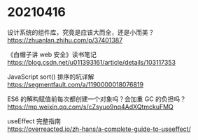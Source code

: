 # 20210416

设计系统的组件库，究竟是应该大而全，还是小而美？  
https://zhuanlan.zhihu.com/p/37401387

《白帽子讲 web 安全》读书笔记  
https://blog.csdn.net/u011393161/article/details/103117353

JavaScript sort() 排序的坑详解  
https://segmentfault.com/a/1190000018076819

ES6 的解构赋值前每次都创建一个对象吗？会加重 GC 的负担吗？  
https://mp.weixin.qq.com/s/cZsyuo9nq4AdXQtmckuFMQ

useEffect 完整指南  
https://overreacted.io/zh-hans/a-complete-guide-to-useeffect/
